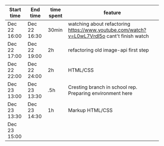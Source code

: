 
| Start time  | End time | time spent | feature |
|-----------|-------------|-------------|-------------|
| Dec 22 16:00 | Dec 22 16:30 | 30min | watching about refactoring https://www.youtube.com/watch?v=L0wL7Vrdl5o cant't finish watch|
| Dec 22 17:00 | Dec 22 19:00 | 2h | refactoring old image-api first step |
| Dec 22 22:00 | Dec 22 24:00 | 2h | HTML/CSS |
| Dec 23 13:00 | Dec 23 13:30 | .5h | Cresting branch in school rep. Preparing environment here |
| Dec 23 13:30 | Dec 23 14:30 | 1h | Markup HTML/CSS |
| Dec 23 15:00 ||||